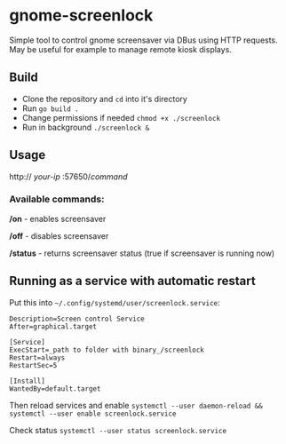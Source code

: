 # gnome-screenlock 
Simple tool to control gnome screensaver via DBus using HTTP requests.
May be useful for example to manage remote kiosk displays.

## Build
* Clone the repository and `cd` into it's directory
* Run `go build .`
* Change permissions if needed `chmod +x ./screenlock`
* Run in background `./screenlock &`

## Usage
http:// _your-ip_ :57650/_command_

### Available commands:

**/on** - enables screensaver

**/off** - disables screensaver

**/status** - returns screensaver status (true if screensaver is running now)

## Running as a service with automatic restart
Put this into `~/.config/systemd/user/screenlock.service`:

```[Unit]  
Description=Screen control Service  
After=graphical.target  

[Service]  
ExecStart=_path to folder with binary_/screenlock
Restart=always
RestartSec=5  

[Install]  
WantedBy=default.target
```
Then reload services and enable `systemctl --user daemon-reload && systemctl --user enable screenlock.service`

Check status `systemctl --user status screenlock.service`